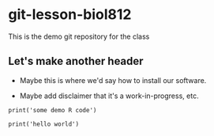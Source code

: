 # git-lesson-biol812
This is the demo git repository for the class

## Let's make another header

* Maybe this is where we'd say how to install our software.

* Maybe add disclaimer that it's a work-in-progress, etc.

```{r}
print('some demo R code')

print('hello world')

```
